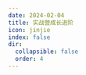 ```yaml
---
date: 2024-02-04
title: 实战营成长进阶
icon: jinjie
index: false
dir:
  collapsible: false
  order: 4
---
```


<Catalog />
